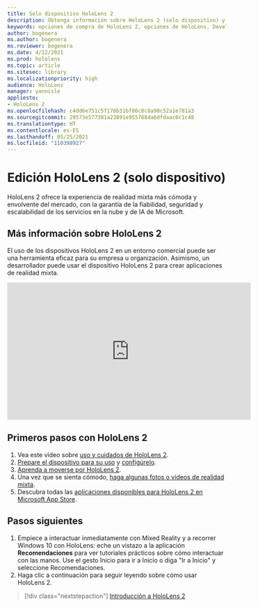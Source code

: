 ```yaml
---
title: Solo dispositivo HoloLens 2
description: Obtenga información sobre HoloLens 2 (solo dispositivo) y descubra qué hacer después de obtener su propio dispositivo.
keywords: opciones de compra de HoloLens 2, opciones de HoloLens, Developer Edition
author: bogenera
ms.author: bogenera
ms.reviewer: bogenera
ms.date: 4/12/2021
ms.prod: hololens
ms.topic: article
ms.sitesec: library
ms.localizationpriority: high
audience: HoloLens
manager: yannisle
appliesto:
- HoloLens 2
ms.openlocfilehash: c4dd6e751c5f178b31bf86c0c8a98c52a1e781a3
ms.sourcegitcommit: 29573e577381a23891e9557884a6dfdaac0c1c48
ms.translationtype: HT
ms.contentlocale: es-ES
ms.lasthandoff: 05/25/2021
ms.locfileid: "110398927"
---
```

# <a name="hololens-2-device-only-edition"></a>Edición HoloLens 2 (solo dispositivo)

HoloLens 2 ofrece la experiencia de realidad mixta más cómoda y envolvente del mercado, con la garantía de la fiabilidad, seguridad y escalabilidad de los servicios en la nube y de IA de Microsoft.

## <a name="learn-about-hololens-2"></a>Más información sobre HoloLens 2
El uso de los dispositivos HoloLens 2 en un entorno comercial puede ser una herramienta eficaz para su empresa u organización. Asimismo, un desarrollador puede usar el dispositivo HoloLens 2 para crear aplicaciones de realidad mixta.

<iframe width="560" height="315" src="https://www.youtube.com/embed/XwOnHqiNAeU" frameborder="0" allow="accelerometer; autoplay; clipboard-write; encrypted-media; gyroscope; picture-in-picture" allowfullscreen></iframe>

## <a name="heres-what-to-do-next-with-the-hololens-2"></a>Primeros pasos con HoloLens 2

1. Vea este vídeo sobre [uso y cuidados de HoloLens 2](https://docs.microsoft.com/hololens/hololens2-maintenance##HoloLens-2-Use-and-Care).
1. [Prepare el dispositivo para su uso](https://docs.microsoft.com/hololens/hololens2-setup) y [configúrelo](https://docs.microsoft.com/hololens/hololens2-start).
1. [Aprenda a moverse por HoloLens 2](https://docs.microsoft.com/hololens/holographic-home).
1. Una vez que se sienta cómodo, [haga algunas fotos o vídeos de realidad mixta](https://docs.microsoft.com/hololens/holographic-photos-and-videos).
1. Descubra todas las [aplicaciones disponibles para HoloLens 2 en Microsoft App Store](https://docs.microsoft.com/hololens/holographic-store-apps).

## <a name="next-steps"></a>Pasos siguientes

1. Empiece a interactuar inmediatamente con Mixed Reality y a recorrer Windows 10 con HoloLens: eche un vistazo a la aplicación **Recomendaciones** para ver tutoriales prácticos sobre cómo interactuar con las manos. Use el gesto Inicio para ir a Inicio o diga "Ir a Inicio" y seleccione Recomendaciones.
1. Haga clic a continuación para seguir leyendo sobre cómo usar HoloLens 2.

> [!div class="nextstepaction"]
> [Introducción a HoloLens 2](hololens2-basic-usage.md)